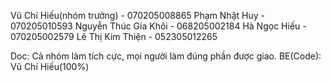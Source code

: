 Vũ Chí Hiếu(nhóm trưởng) - 070205008865
Phạm Nhật Huy - 070205010593
Nguyễn Thúc Gia Khôi - 068205002184
Hà Ngọc Hiếu  - 070205002579
Lê Thị Kim Thiện - 052305012265

Doc: Cả nhóm làm tích cực, mọi người làm đúng phần được giao.
BE(Code): Vũ Chí Hiếu(100%)
